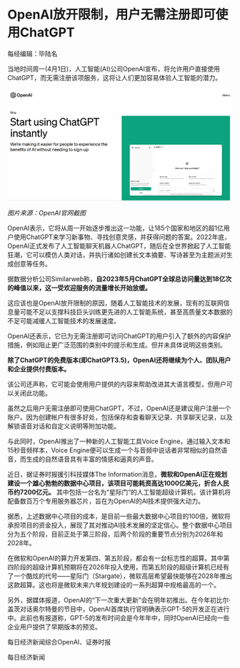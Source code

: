 # OpenAI放开限制，用户无需注册即可使用ChatGPT

每经编辑：毕陆名

当地时间周一(4月1日)，人工智能(AI)公司OpenAI宣布，将允许用户直接使用ChatGPT，而无需注册该项服务，这将让人们更加容易体验人工智能的潜力。

![7795cbb8b6043f24a8f53ea3180d7a06.jpg](https://raw.githubusercontent.com/qqhsx/qqnews_image/main/2024/04/02/OpenAI放开限制，用户无需注册即可使用ChatGPT/7795cbb8b6043f24a8f53ea3180d7a06.jpg)

_图片来源：OpenAI官网截图_

OpenAI表示，它将从周一开始逐步推出这一功能，让185个国家和地区的超1亿用户使用ChatGPT来学习新事物、寻找创意灵感，并获得问题的答案。2022年底，OpenAI正式发布了人工智能聊天机器人ChatGPT，随后在全世界掀起了人工智能狂潮，它可以模仿人类对话，并执行诸如创建长文本摘要、写诗甚至为主题派对生成创意等任务。

据数据分析公司Similarweb称，**自2023年5月ChatGPT全球总访问量达到18亿次的峰值以来，这一受欢迎服务的流量增长开始放缓。**

这应该也是OpenAI放开限制的原因，随着人工智能技术的发展，现有的互联网信息量可能不足以支撑科技巨头训练更先进的人工智能系统，甚至高质量文本数据的不足可能减缓人工智能技术的发展速度。

OpenAI还表示，它已为无需注册即可访问ChatGPT的用户引入了额外的内容保护措施，例如阻止更广泛范围的类别中的提示和生成。但并未具体说明这些类别。

**除了ChatGPT的免费版本(即ChatGPT3.5)，OpenAI还将继续为个人、团队用户和企业提供付费版本。**

该公司还声称，它可能会使用用户提供的内容来帮助改进其大语言模型，但用户可以关闭此功能。

虽然之后用户无需注册即可使用ChatGPT，不过，OpenAI还是建议用户注册一个账户。因为创建帐户有很多好处，包括保存和查看聊天记录、共享聊天记录，以及解锁语音对话和自定义说明等附加功能。

与此同时，OpenAI推出了一种新的人工智能工具Voice Engine，通过输入文本和15秒音频样本，Voice
Engine便可以生成一个与音频中说话者非常相似的自然语音，而生成的自然语音具有丰富的情感和逼真的声音。

近日，据证券时报援引科技媒体The
Information消息，**微软和OpenAI正在规划建设一个雄心勃勃的数据中心项目，该项目可能耗资高达1000亿美元，折合人民币约7200亿元。**
其中包括一台名为“星际门”的人工智能超级计算机，该计算机将配备数百万个专用服务器芯片，旨在为OpenAI的AI技术提供强大动力。

据悉，上述数据中心项目的成本，是目前一些最大数据中心项目的100倍，微软将承担项目的资金投入，展现了其对推动AI技术发展的坚定信心。整个数据中心项目分为五个阶段，目前正处于第三阶段，后两个阶段的重要节点分别为2026年和2028年。

在微软和OpenAI的算力开发第四、第五阶段，都会有一台标志性的超算。其中第四阶段的超级计算机预期将在2026年投入使用，而第五阶段的超级计算机已经有了一个酷炫的代号——星际门（Stargate），微软高层希望最快能够在2028年推出这款超算。这也将是微软未来六年规划建设的一系列超算中规格最高的一个。

另外，据媒体报道，OpenAI的“下一次重大更新”会在明年初推出。在今年初比尔·盖茨对话奥尔特曼的节目中，OpenAI首席执行官明确表示GPT-5的开发正在进行中。此前也有报道称，GPT-5的发布时间会是今年年中，同时OpenAI已经向一些企业用户提供了早期版本的预览。

每日经济新闻综合OpenAI、证券时报

每日经济新闻

